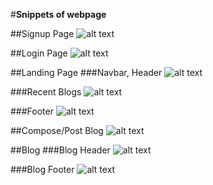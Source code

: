 #**Snippets of webpage**

##Signup Page
![alt text](/public/images/Snippets/Screenshot%202024-06-19%20at%204.42.32 PM.png)

##Login Page
![alt text](/public/images/Snippets/Screenshot%202024-06-19%20at%204.42.45 PM.png)

##Landing Page
###Navbar, Header
![alt text](/public/images/Snippets/Screenshot%202024-06-19%20at%204.43.09 PM.png)

###Recent Blogs
![alt text](/public/images/Snippets/Screenshot%202024-06-19%20at%204.43.36 PM.png)

###Footer
![alt text](/public/images/Snippets/Screenshot%202024-06-19%20at%204.43.40 PM.png)

##Compose/Post Blog
![alt text](/public/images/Snippets/Screenshot%202024-06-19%20at%204.43.23 PM.png)

##Blog
###Blog Header
![alt text](/public/images/Snippets/Screenshot%202024-06-19%20at%204.44.00 PM.png)

###Blog Footer
![alt text](/public/images/Snippets/Screenshot%202024-06-19%20at%204.44.06 PM.png)
